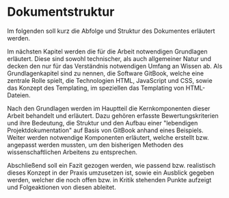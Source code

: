 # Dokumentstruktur

Im folgenden soll kurz die Abfolge und Struktur des Dokumentes erläutert werden.

Im nächsten Kapitel werden die für die Arbeit notwendigen Grundlagen erläutert. Diese sind sowohl technischer, als auch allgemeiner Natur und decken den nur für das Verständnis notwendigen Umfang an Wissen ab. Als Grundlagenkapitel sind zu nennen, die Software GitBook, welche eine zentrale Rolle spielt, die Technologien HTML, JavaScript und CSS, sowie das Konzept des Templating, im speziellen das Templating von HTML-Dateien.

Nach den Grundlagen werden im Hauptteil die Kernkomponenten dieser Arbeit behandelt und erläutert. Dazu gehören erfasste Bewertungskriterien und ihre Bedeutung, die Struktur und den Aufbau einer "lebendigen Projektdokumentation" auf Basis von GitBook anhand eines Beispiels. Weiter werden notwendige Komponenten erläutert, welche erstellt bzw. angepasst werden mussten, um den bisherigen Methoden des wissenschaftlichen Arbeitens zu entsprechen.

Abschließend soll ein Fazit gezogen werden, wie passend bzw. realistisch dieses Konzept in der Praxis umzusetzen ist, sowie ein Ausblick gegeben werden, welcher die noch offen bzw. in Kritik stehenden Punkte aufzeigt und Folgeaktionen von diesen ableitet.
